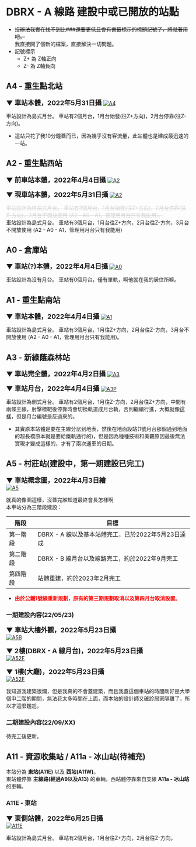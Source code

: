 # DBRX - A 線路 建設中或已開放的站點
* ~~沒辦法我實在找不到比###還要更低且會有書籤標示的標頭記號了，將就著用吧。~~  
我直接開了個新的檔案，直接解決一切問題。
* 記號標示
    * Z+ 為 Z軸正向
    * Z- 為 Z軸負向

## A4 - 重生點北站

<b><font size="4">▼ 車站本體，2022年5月31日攝</font></b> 
[![A4](https://cdn.discordapp.com/attachments/947109540262998016/981051569686601738/2022-05-31_12.25.11.png)](https://cdn.discordapp.com/attachments/947109540262998016/981051569686601738/2022-05-31_12.25.11.png)  

車站設計為島式月台。
車站有2個月台，1月台始發(往Z+方向)，2月台停靠(往Z-方向)。
* 這站只花了我10分鐘蓋而已，因為幾乎沒有客流量，此站體也是建成最迅速的一站。


## A2 - 重生點西站

<b><font size="4">▼ 前車站本體，2022年4月4日攝</font></b> 
[![A2](https://cdn.discordapp.com/attachments/947109540262998016/960505150164852796/2022-04-04_19.38.24.png)](https://cdn.discordapp.com/attachments/947109540262998016/960505150164852796/2022-04-04_19.38.24.png)  

<b><font size="4">▼ 現車站本體，2022年5月31日攝</font></b> 
[![A2](https://cdn.discordapp.com/attachments/947109540262998016/981051570143789086/2022-05-31_12.23.29.png)](https://cdn.discordapp.com/attachments/947109540262998016/981051570143789086/2022-05-31_12.23.29.png)  

<span style="color:lightgray">~~車站設計為終端式月台。
車站有3個月台，1月台始發(往Z+方向)，2月台停靠(往Z-方向)，3月台不開放使用
(A2 - A0 - A1，管理用月台只有我能用)。~~</span>  
車站設計為島式月台。
車站有3個月台，1月台往Z+方向，2月台往Z-方向，3月台不開放使用
(A2 - A0 - A1，管理用月台只有我能用)
## A0 - 倉庫站

<b><font size="4">▼ 車站(?)本體，2022年4月4日攝</font></b> 
[![A0](https://cdn.discordapp.com/attachments/947109540262998016/960505150907224134/2022-04-04_19.39.25.png)](https://cdn.discordapp.com/attachments/947109540262998016/960505150907224134/2022-04-04_19.39.25.png)  

車站設計為沒有月台。
車站有0個月台，僅有單軌，啊他就在我的居住所嘛。

## A1 - 重生點南站

<b><font size="4">▼ 車站本體，2022年4月4日攝</font></b> 
[![A1](https://cdn.discordapp.com/attachments/947109540262998016/960511412269096960/2022-04-04_20.08.49.png)](https://cdn.discordapp.com/attachments/947109540262998016/960511412269096960/2022-04-04_20.08.49.png)  

車站設計為島式月台。
車站有3個月台，1月往Z+方向，2月台往Z-方向，3月台不開放使用
(A2 - A0 - A1，管理用月台只有我能用)。

## A3 - 新綠蔭森林站

<b><font size="4">▼ 車站完全體，2022年4月2日攝</font></b> 
[![A3](https://cdn.discordapp.com/attachments/947109540262998016/959742317336604672/2022-04-02_17.11.50.png)](https://cdn.discordapp.com/attachments/947109540262998016/959742317336604672/2022-04-02_17.11.50.png)  

<b><font size="4">▼ 車站月台，2022年4月4日攝</font></b> 
[![A3P](https://cdn.discordapp.com/attachments/947109540262998016/960505152131989504/2022-04-04_19.41.26.png)](https://cdn.discordapp.com/attachments/947109540262998016/960505152131989504/2022-04-04_19.41.26.png)  

車站設計為側式月台。
車站有2個月台，1月往Z-方向，2月台往Z+方向，中間有兩條主線，射擊標靶後停靠時會切換軌道成月台軌，否則繼續行進，大概就像[這樣](https://cdn.discordapp.com/attachments/865109835066769419/957255386338050068/A3P-220326-2020.png)，但是月台編號是反過來的。  
* 其實原本站體是要在主線分岔到地表，然後在地面設站(1號月台那個通到地面的超長橋原本就是要給鐵軌通行的)，但是因為種種技術和美觀原因最後無法實現才變成這樣的，才有了兩次通車的日期。

## A5 - 村莊站(建設中，第一期建設已完工)

<b><font size="4">▼ 車站概念圖，2022年4月3日繪</font></b>  
[![A5](https://cdn.discordapp.com/attachments/947109540262998016/960155090751205406/A5-220403-2032.png)](https://cdn.discordapp.com/attachments/947109540262998016/960155090751205406/A5-220403-2032.png)  

就真的像圖這樣，沒蓋完誰知道最終會長怎樣啊  
本車站分為三階段建設：  

| 階段 | 目標 |
| -------- | -------- |
| 第一階段 | DBRX - A 線以及基本站體完工，已於2022年5月23日達成 |
| 第二階段 | DBRX - B 線月台以及線路完工，約於2022年9月完工 |
| 第四階段 | 站體重建，約於2023年2月完工 |

* **<span style="color:red">由於公鐵1號線重新規劃，原有的第三期規劃取消以及第四月台取消設置。</span>**

### 一期建設內容(22/05/23)
<b><font size="4">▼ 車站大樓外觀，2022年5月23日攝</font></b>  
[![A5B](https://cdn.discordapp.com/attachments/947109540262998016/978286609906696272/2022-05-23_21.19.33.png)](https://cdn.discordapp.com/attachments/947109540262998016/978286609906696272/2022-05-23_21.19.33.png)  

<b><font size="4">▼ 2樓(DBRX - A 線月台)，2022年5月23日攝</font></b>  
[![A52F](https://cdn.discordapp.com/attachments/947109540262998016/978286608941989898/2022-05-23_21.17.16.png)](https://cdn.discordapp.com/attachments/947109540262998016/978286608941989898/2022-05-23_21.17.16.png)  

<b><font size="4">▼ 1樓(大廳)，2022年5月23日攝</font></b>  
[![A52F](https://cdn.discordapp.com/attachments/947109540262998016/978286609361428510/2022-05-23_21.19.20.png)](https://cdn.discordapp.com/attachments/947109540262998016/978286609361428510/2022-05-23_21.19.20.png)  

我知道我建築很爛，但是我真的不會蓋建築，而且我蓋這個車站的時間剛好是大學個申二階的期間，無法花太多時間在上面，而本站的設計師又確診居家隔離了，所以才這麼尷尬。

### 二期建設內容(22/09/XX)
待完工後更新。

## A11 - 資源收集站 / A11a - 冰山站(待補充)

本站分為 **東站(A11E)** 以及 **西站(A11W)**。  
東站體停靠 **主線路(經過A9以及A13)** 的車輛，西站體停靠來自支線 **A11a - 冰山站** 的車輛。

### A11E - 東站
<b><font size="4">▼ 東側站體，2022年6月25日攝</font></b>  
[![A11E](https://cdn.discordapp.com/attachments/947109540262998016/990198733444628500/2022-06-25_18.13.47.png)](https://cdn.discordapp.com/attachments/947109540262998016/990198733444628500/2022-06-25_18.13.47.png)  

車站設計為島式月台。
車站有2個月台，1月台往Z+方向，2月台往Z-方向。  